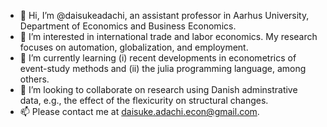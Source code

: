 - 👋 Hi, I’m @daisukeadachi, an assistant professor in Aarhus University, Department of Economics and Business Economics.
- 👀 I’m interested in international trade and labor economics. My research focuses on automation, globalization, and employment.
- 🌱 I’m currently learning (i) recent developments in econometrics of event-study methods and (ii) the julia programming language, among others.
- 💞️ I’m looking to collaborate on research using Danish adminstrative data, e.g., the effect of the flexicurity on structural changes.
- 📫 Please contact me at daisuke.adachi.econ@gmail.com.

<!---
daisukeadachi/daisukeadachi is a ✨ special ✨ repository because its `README.md` (this file) appears on your GitHub profile.
You can click the Preview link to take a look at your changes.
--->
